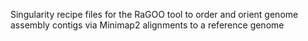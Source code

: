 Singularity recipe files for the RaGOO tool to order and orient genome assembly contigs via Minimap2 alignments to a reference genome
